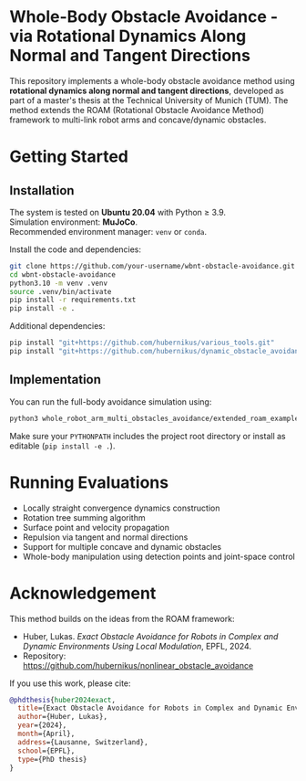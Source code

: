 # Whole-Body Obstacle Avoidance - via Rotational Dynamics Along Normal and Tangent Directions

This repository implements a whole-body obstacle avoidance method using **rotational dynamics along normal and tangent directions**, developed as part of a master's thesis at the Technical University of Munich (TUM). The method extends the ROAM (Rotational Obstacle Avoidance Method) framework to multi-link robot arms and concave/dynamic obstacles.

# Getting Started

## Installation

The system is tested on **Ubuntu 20.04** with Python ≥ 3.9.  
Simulation environment: **MuJoCo**.  
Recommended environment manager: `venv` or `conda`.

Install the code and dependencies:

```bash
git clone https://github.com/your-username/wbnt-obstacle-avoidance.git
cd wbnt-obstacle-avoidance
python3.10 -m venv .venv
source .venv/bin/activate
pip install -r requirements.txt
pip install -e .
```

Additional dependencies:

```bash
pip install "git+https://github.com/hubernikus/various_tools.git"
pip install "git+https://github.com/hubernikus/dynamic_obstacle_avoidance.git"
```

## Implementation

You can run the full-body avoidance simulation using:

```bash
python3 whole_robot_arm_multi_obstacles_avoidance/extended_roam_examples/multi_obstacles/whole_body_franka_multi_obstacles.py
```

Make sure your `PYTHONPATH` includes the project root directory or install as editable (`pip install -e .`).

# Running Evaluations

- Locally straight convergence dynamics construction  
- Rotation tree summing algorithm  
- Surface point and velocity propagation  
- Repulsion via tangent and normal directions  
- Support for multiple concave and dynamic obstacles  
- Whole-body manipulation using detection points and joint-space control

# Acknowledgement

This method builds on the ideas from the ROAM framework:

- Huber, Lukas. _Exact Obstacle Avoidance for Robots in Complex and Dynamic Environments Using Local Modulation_, EPFL, 2024.  
- Repository: https://github.com/hubernikus/nonlinear_obstacle_avoidance

If you use this work, please cite:

```bibtex
@phdthesis{huber2024exact,
  title={Exact Obstacle Avoidance for Robots in Complex and Dynamic Environments Using Local Modulation},
  author={Huber, Lukas},
  year={2024},
  month={April},
  address={Lausanne, Switzerland},
  school={EPFL},
  type={PhD thesis}
}
```

